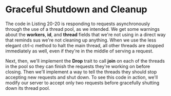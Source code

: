 # Graceful Shutdown and Cleanup

The code in Listing 20-20 is responding to requests asynchronously through the use of a thread pool,
as we intended. We get some warnings about the **workers**, **id**, and **thread** fields that we're not
using in a direct way that reminds sus we're not cleaning up anything. When we use the less elegant
ctrl-c method to halt the main thread, all other threads are stopped immediately as well, even if
they're in the middle of serving a request.

Next, then, we'll implement the **Drop** trait to call **join** on each of the threads in the pool so they
can finish the requests they're working on before closing. Then we'll implement a way to tell the
threads they should stop accepting new requests and shut down. To see this code in action, we'll
modify our server to accept only two requests before gracefully shutting down its thread pool.


